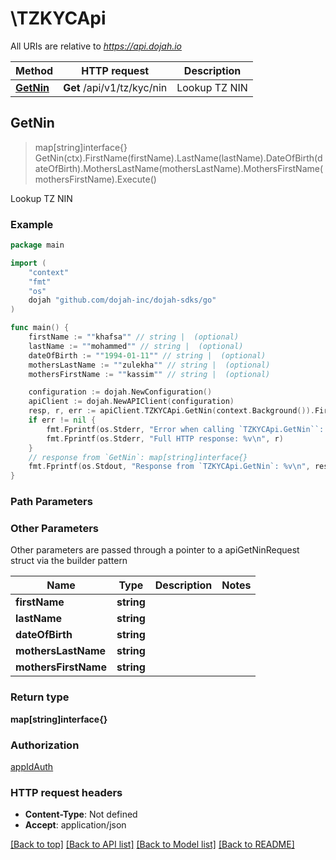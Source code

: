 # \TZKYCApi

All URIs are relative to *https://api.dojah.io*

Method | HTTP request | Description
------------- | ------------- | -------------
[**GetNin**](TZKYCApi.md#GetNin) | **Get** /api/v1/tz/kyc/nin | Lookup TZ NIN



## GetNin

> map[string]interface{} GetNin(ctx).FirstName(firstName).LastName(lastName).DateOfBirth(dateOfBirth).MothersLastName(mothersLastName).MothersFirstName(mothersFirstName).Execute()

Lookup TZ NIN

### Example

```go
package main

import (
    "context"
    "fmt"
    "os"
    dojah "github.com/dojah-inc/dojah-sdks/go"
)

func main() {
    firstName := ""khafsa"" // string |  (optional)
    lastName := ""mohammed"" // string |  (optional)
    dateOfBirth := ""1994-01-11"" // string |  (optional)
    mothersLastName := ""zulekha"" // string |  (optional)
    mothersFirstName := ""kassim"" // string |  (optional)

    configuration := dojah.NewConfiguration()
    apiClient := dojah.NewAPIClient(configuration)
    resp, r, err := apiClient.TZKYCApi.GetNin(context.Background()).FirstName(firstName).LastName(lastName).DateOfBirth(dateOfBirth).MothersLastName(mothersLastName).MothersFirstName(mothersFirstName).Execute()
    if err != nil {
        fmt.Fprintf(os.Stderr, "Error when calling `TZKYCApi.GetNin``: %v\n", err)
        fmt.Fprintf(os.Stderr, "Full HTTP response: %v\n", r)
    }
    // response from `GetNin`: map[string]interface{}
    fmt.Fprintf(os.Stdout, "Response from `TZKYCApi.GetNin`: %v\n", resp)
}
```

### Path Parameters



### Other Parameters

Other parameters are passed through a pointer to a apiGetNinRequest struct via the builder pattern


Name | Type | Description  | Notes
------------- | ------------- | ------------- | -------------
 **firstName** | **string** |  | 
 **lastName** | **string** |  | 
 **dateOfBirth** | **string** |  | 
 **mothersLastName** | **string** |  | 
 **mothersFirstName** | **string** |  | 

### Return type

**map[string]interface{}**

### Authorization

[appIdAuth](../README.md#appIdAuth)

### HTTP request headers

- **Content-Type**: Not defined
- **Accept**: application/json

[[Back to top]](#) [[Back to API list]](../README.md#documentation-for-api-endpoints)
[[Back to Model list]](../README.md#documentation-for-models)
[[Back to README]](../README.md)

